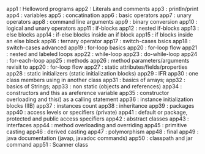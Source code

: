 app1	:	Helloword programs
app2	:	Literals and comments
app3	:	println/print
app4	:	variables
app5	:	concatination
app6	:	basic operators
app7	:	unary operators
app8	:	command line arguments
app9	:	binary conversion
app10	:	logical and unary operators
app11	:	if-blocks
app12	:	nested if-blocks
app13	:	else blocks
app14	:	if-else blocks inside an if block
app15	:	if blocks inside an else block
app16	:	ternary operator
app17	:	switch-cases bsics
app18	:	switch-cases advanced
app19	:	for-loop basics
app20	:	for-loop flow
app21	:	nested and labeled loops
app22	:	while-loop
app23	:	do-while-loop
app24	:	for-each-loop
app25	:	methods
app26	:	method parameters/arguments
revisit to app20	:	for-loop flow
app27	:	static attributes/fields/properties
app28	:	static initializers (static initialization blocks)
app29	:	IFR
app30	:	one class members using in another class
app31	:	basics of arrays;
app32	:	basics of Strings;
app33	:	non static (objects and references)
app34	:	constructors and this as areference variable
app35	:	constructor overloading	and this() as a calling statement
app36	:	instance initialization blocks (IIB)
app37	:	instances count
app38	:	inheritance
app39	:	packages
app40	:	access levels or specifiers (private)
app41	:	default or package, protected and public access specifiers
app42	:	abstract classes
app43	:	interfaces
app44	:	method overloading and overriding
app45	:	primitive casting
app46	:	derived casting
app47	:	polymorphism
app48	:	final
app49	:	java documentation (javap, javadoc commands)
app50	:	classpath and jar command
app51	:	Scanner class
